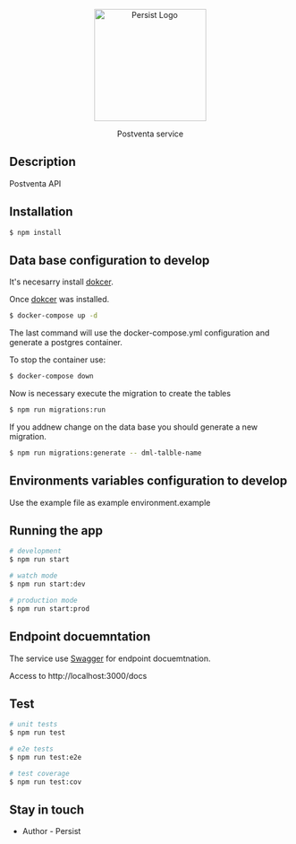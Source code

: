 <p align="center">
  <img src="https://avatars.githubusercontent.com/u/74259159?s=400&u=f78019832abe9865d4a54908c15f6ddb54ed3003&v=4" width="200" alt="Persist Logo" />
</p>

<p align="center">Postventa service</p>
    <p align="center">

## Description

Postventa API

## Installation

```bash
$ npm install
```
## Data base configuration to develop
It's necesarry install [dokcer](https://www.docker.com/).

Once [dokcer](https://www.docker.com/) was installed.

```bash
$ docker-compose up -d
```
The last command will use the docker-compose.yml configuration and generate a postgres container.

To stop the container use:
```bash
$ docker-compose down
```

Now is necessary execute the migration to create the tables
```bash
$ npm run migrations:run
```

If you addnew change on the data base you should generate a new migration.
```bash
$ npm run migrations:generate -- dml-talble-name
```

## Environments variables configuration to develop
Use the example file as example environment.example

## Running the app

```bash
# development
$ npm run start

# watch mode
$ npm run start:dev

# production mode
$ npm run start:prod
```

## Endpoint docuemntation
The service use [Swagger](https://swagger.io/) for endpoint docuemtnation.

Access to http://localhost:3000/docs


## Test

```bash
# unit tests
$ npm run test

# e2e tests
$ npm run test:e2e

# test coverage
$ npm run test:cov
```

## Stay in touch

- Author - Persist
